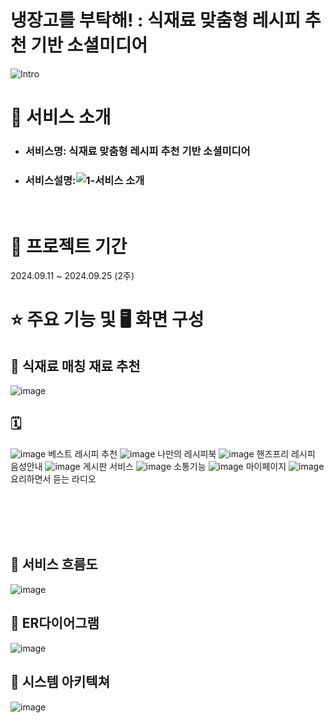 # 냉장고를 부탁해! : 식재료 맞춤형 레시피 추천 기반 소셜미디어
![Intro](https://github.com/user-attachments/assets/7c584a6f-eb55-4f5b-91a2-6989ad2aebc0)

# 👀 서비스 소개
* ### 서비스명: 식재료 맞춤형 레시피 추천 기반 소셜미디어
* ### 서비스설명:![1-서비스 소개](https://github.com/user-attachments/assets/0d596896-6afd-43d8-b934-a0ae594d9b9b)
<br>

# 📅 프로젝트 기간
2024.09.11 ~ 2024.09.25 (2주)
<br>



# ⭐ 주요 기능 및 🖥 화면 구성

## 📱 식재료 매칭 재료 추천
![image](https://github.com/user-attachments/assets/030cfbea-d678-49d5-8e8f-5e946ffa9a0f)

## 🗓️ 




![image](https://github.com/user-attachments/assets/4a29335f-608b-4832-9c28-e0c910805a33) 베스트 레시피 추천
![image](https://github.com/user-attachments/assets/f1806fd7-ff0d-4151-8364-000427a50a55) 나만의 레시피북
![image](https://github.com/user-attachments/assets/53c92a7f-760b-40dd-b188-5988ef322d6e) 핸즈프리 레시피 음성안내
![image](https://github.com/user-attachments/assets/097819f0-3b17-412e-8273-6cc4253f98c7) 게시판 서비스
![image](https://github.com/user-attachments/assets/e3fbebc6-5a2f-461c-9dcc-4224431fa13d) 소통기능
![image](https://github.com/user-attachments/assets/9fe07b2b-97ba-4ada-bb7b-00eff52aa701) 마이페이지
![image](https://github.com/user-attachments/assets/b18cbebd-7bc4-48bf-983d-bfad75a98d58) 요리하면서 듣는 라디오


<br>
<br>
<br>
<br>

## 📌 서비스 흐름도
![image](https://github.com/user-attachments/assets/de0e8f25-ee90-4c1d-a9fe-bd4b7f6eb48c) 
<br>
## 📌 ER다이어그램
![image](https://github.com/user-attachments/assets/5714784e-8ee3-4eda-9798-06d82da2fbd4) 
<br>
## 📌 시스템 아키텍쳐
![image](https://github.com/user-attachments/assets/bd275503-df9a-49c7-9a7c-0b66b5002eb5) 












